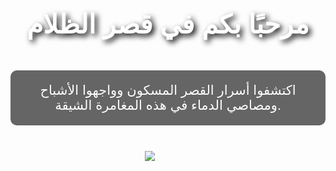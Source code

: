 <!DOCTYPE html>
<html lang="ar">
<head>
    <meta charset="UTF-8">
    <meta name="viewport" content="width=device-width, initial-scale=1.0">
    <title>المسرحية المرعبة</title>
    <style>
        body {
            background: url('https://source.unsplash.com/1600x900/?haunted,mansion') no-repeat center center fixed;
            background-size: cover;
            color: white;
            font-family: 'Arial', sans-serif;
            text-align: center;
            overflow: hidden;
        }
        .container {
            margin-top: 10%;
        }
        h1 {
            font-size: 3em;
            text-shadow: 4px 4px 10px black;
        }
        p {
            font-size: 1.5em;
            background: rgba(0, 0, 0, 0.6);
            padding: 20px;
            border-radius: 10px;
            display: inline-block;
        }
        .qr-code {
            margin-top: 20px;
        }
        .ghost {
            position: absolute;
            width: 100px;
            height: 100px;
            background: url('https://cdn-icons-png.flaticon.com/512/1970/1970977.png') no-repeat center;
            background-size: contain;
            opacity: 0.7;
            animation: float 3s infinite;
        }
        @keyframes float {
            0% { transform: translateY(0); }
            50% { transform: translateY(-20px); }
            100% { transform: translateY(0); }
        }
    </style>
</head>
<body>
    <div class="container">
        <h1>مرحبًا بكم في قصر الظلام</h1>
        <p>اكتشفوا أسرار القصر المسكون وواجهوا الأشباح ومصاصي الدماء في هذه المغامرة الشيقة.</p>
        <div class="qr-code">
            <img src="https://api.qrserver.com/v1/create-qr-code/?size=150x150&data=https://yourwebsite.com" alt="QR Code">
        </div>
    </div>
    <script>
        document.addEventListener('mousemove', function(e) {
            let ghost = document.createElement('div');
            ghost.classList.add('ghost');
            ghost.style.left = `${e.pageX}px`;
            ghost.style.top = `${e.pageY}px`;
            document.body.appendChild(ghost);
            setTimeout(() => ghost.remove(), 1000);
        });
    </script>
</body>
</html>
